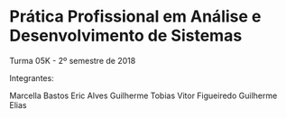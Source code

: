 # Prática Profissional em Análise e Desenvolvimento de Sistemas

Turma 05K - 2º semestre de 2018

Integrantes: 

Marcella Bastos
Eric Alves 
Guilherme Tobias
Vitor Figueiredo 
Guilherme Elias 
